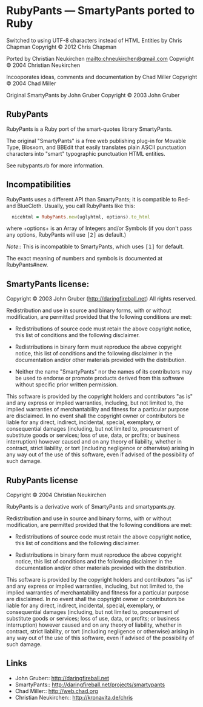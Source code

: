 # RubyPants — SmartyPants ported to Ruby

Switched to using UTF-8 characters instead of HTML Entities by Chris Chapman
  Copyright © 2012 Chris Chapman

Ported by Christian Neukirchen <mailto:chneukirchen@gmail.com>
  Copyright © 2004 Christian Neukirchen

Incooporates ideas, comments and documentation by Chad Miller
  Copyright © 2004 Chad Miller

Original SmartyPants by John Gruber
  Copyright © 2003 John Gruber


## RubyPants

RubyPants is a Ruby port of the smart-quotes library SmartyPants.

The original "SmartyPants" is a free web publishing plug-in for
Movable Type, Blosxom, and BBEdit that easily translates plain ASCII
punctuation characters into "smart" typographic punctuation HTML
entities.

See rubypants.rb for more information.


## Incompatibilities

RubyPants uses a different API than SmartyPants; it is compatible to
Red- and BlueCloth.  Usually, you call RubyPants like this:

```ruby
  nicehtml = RubyPants.new(uglyhtml, options).to_html
```

where +options+ is an Array of Integers and/or Symbols (if you don't
pass any options, RubyPants will use <tt>[2]</tt> as default.)

*Note*:: This is incompatible to SmartyPants, which uses <tt>[1]</tt>
         for default.

The exact meaning of numbers and symbols is documented at RubyPants#new.


## SmartyPants license:

Copyright © 2003 John Gruber
(http://daringfireball.net)
All rights reserved.

Redistribution and use in source and binary forms, with or without
modification, are permitted provided that the following conditions
are met:

* Redistributions of source code must retain the above copyright
  notice, this list of conditions and the following disclaimer.

* Redistributions in binary form must reproduce the above copyright
  notice, this list of conditions and the following disclaimer in
  the documentation and/or other materials provided with the
  distribution.

* Neither the name "SmartyPants" nor the names of its contributors
  may be used to endorse or promote products derived from this
  software without specific prior written permission.

This software is provided by the copyright holders and contributors
"as is" and any express or implied warranties, including, but not
limited to, the implied warranties of merchantability and fitness
for a particular purpose are disclaimed. In no event shall the
copyright owner or contributors be liable for any direct, indirect,
incidental, special, exemplary, or consequential damages (including,
but not limited to, procurement of substitute goods or services;
loss of use, data, or profits; or business interruption) however
caused and on any theory of liability, whether in contract, strict
liability, or tort (including negligence or otherwise) arising in
any way out of the use of this software, even if advised of the
possibility of such damage.


## RubyPants license

Copyright © 2004 Christian Neukirchen

RubyPants is a derivative work of SmartyPants and smartypants.py.

Redistribution and use in source and binary forms, with or without
modification, are permitted provided that the following conditions
are met:

* Redistributions of source code must retain the above copyright
  notice, this list of conditions and the following disclaimer.

* Redistributions in binary form must reproduce the above copyright
  notice, this list of conditions and the following disclaimer in
  the documentation and/or other materials provided with the
  distribution.

This software is provided by the copyright holders and contributors
"as is" and any express or implied warranties, including, but not
limited to, the implied warranties of merchantability and fitness
for a particular purpose are disclaimed. In no event shall the
copyright owner or contributors be liable for any direct, indirect,
incidental, special, exemplary, or consequential damages (including,
but not limited to, procurement of substitute goods or services;
loss of use, data, or profits; or business interruption) however
caused and on any theory of liability, whether in contract, strict
liability, or tort (including negligence or otherwise) arising in
any way out of the use of this software, even if advised of the
possibility of such damage.


## Links

- John Gruber:: http://daringfireball.net
- SmartyPants:: http://daringfireball.net/projects/smartypants
- Chad Miller:: http://web.chad.org
- Christian Neukirchen:: http://kronavita.de/chris
